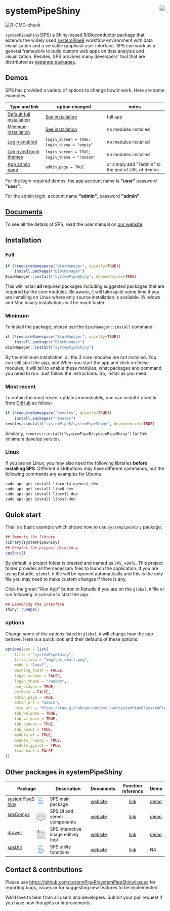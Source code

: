 
# systemPipeShiny <img src="https://github.com/systemPipeR/systemPipeShiny-book/blob/master/img/sps.png?raw=true" align="right" height="139" />

<!-- badges: start -->
![R-CMD-check](https://github.com/systemPipeR/systemPipeShiny/workflows/R-CMD-check/badge.svg)
<!-- badges: end -->

`systemPipeShiny`(SPS) a Shiny-based R/Bioconductor package that extends the widely used 
[systemPipeR](http://www.bioconductor.org/packages/release/bioc/html/systemPipeR.html) workflow 
environment with data visualization and a versatile graphical user interface. 
SPS can work as a general framework to build custom web apps on data analysis and visualization.
Besides, SPS provides many developers' tool that are distributed as [separate packages](#other-packages-in-systempipeshiny). 

## Demos
SPS has provided a variety of options to change how it work. Here are some examples.

| Type and link| option changed | notes |
| --- | --- | --- |
| [Default full installation](https://tgirke.shinyapps.io/systemPipeShiny/) | [See installation](#installation) | full app |
| [Minimum installation](https://tgirke.shinyapps.io/systemPipeShiny/) | [See installation](#installation) | no modules installed |
| [Login enabled](https://tgirke.shinyapps.io/systemPipeShiny_loading/) | `login_screen = TRUE; login_theme = "empty"` | no modules installed |
| [Login and login themes](https://tgirke.shinyapps.io/systemPipeShiny_loading_theme/) | `login_screen = TRUE; login_theme = "random"` | no modules installed |
| [App admin page](https://tgirke.shinyapps.io/systemPipeShiny_loading/?admin) | `admin_page = TRUE` | or simply add "?admin" to the end of URL of demos |

For the login required demos, the app account name is **"user"** password **"user"**.

For the admin login, account name **"admin"**, password **"admin"**.

## [Documents](https://systempipe.org/sps/)

To see all the details of SPS, read the user manual on [our website](https://systempipe.org/sps/).

## Installation

### Full

``` r
if (!requireNamespace("BiocManager", quietly=TRUE))
    install.packages("BiocManager")
BiocManager::install("systemPipeShiny", dependencies=TRUE)

```
This will install **all** required packages including suggested packages that 
are required by the core modules. Be aware, it will take quite some time if you 
are installing on Linux where only source installation is available. Windows and Mac
binary installations will be much faster. 

### Minimum

To install the package, please use the `BiocManager::install` command:

``` r
if (!requireNamespace("BiocManager", quietly=TRUE))
    install.packages("BiocManager")
BiocManager::install("systemPipeShiny")

```

By the minimum installation, all the 3 core modules are not installed. You 
can still start the app, and When you start the app and click on these modules, 
it will tell to enable these modules, what packages and command you need to run. 
Just follow the instructions. So, install as you need.

### Most recent 

To obtain the most recent updates immediately, one can install it directly from 
[GitHub](https://github.com/systemPipeR/systemPipeShiny) as follow:

``` r
if (!requireNamespace("remotes", quietly=TRUE))
    install.packages("remotes")
remotes::install("systemPipeR/systemPipeShiny", dependencies=TRUE)
```

Similarly, `remotes::install("systemPipeR/systemPipeShiny")` for the minimum develop
version. 

### Linux

If you are on Linux, you may also need the following libraries **before installing SPS**.
Different distributions 
may have different commands, but the following commands are examples for Ubuntu:

```
sudo apt-get install libcurl4-openssl-dev
sudo apt-get install libv8-dev
sudo apt-get install libxm12-dev
sudo apt-get install libssl-dev
```

## Quick start

This is a basic example which shows how to use `systempipeShiny` package:

``` r
## Imports the library
library(systemPipeShiny)
## Creates the project directory
spsInit()
```

By default, a project folder is created and named as `SPS_`+`DATE`. 
This project folder provides all the necessary files to launch the application. 
If you are using Rstudio, `global.R` file will be opened automatically and this is 
the only file you may need to make custom changes if there is any.

Click the green "Run App" button in Rstudio if you are on the `global.R` file or 
run following in console to start the app. 

``` r
## Launching the interface
shiny::runApp()
```

### options
Change some of the options listed in `global.R` will change how the app behave. Here
is a quick look and their defaults of these options:

```r
options(sps = list(
    title = "systemPipeShiny",
    title_logo = "img/sps_small.png",
    mode = "local",
    warning_toast = FALSE,
    login_screen = FALSE,
    login_theme = "random",
    use_crayon = TRUE,
    verbose = FALSE,
    admin_page = TRUE,
    admin_url = "admin",
    note_url = 'https://raw.githubusercontent.com/systemPipeR/systemPipeShiny/master/inst/remote_resource/notifications.yaml',
    tab_welcome = TRUE,
    tab_vs_main = TRUE,
    tab_canvas = TRUE,
    tab_about = TRUE,
    module_wf = TRUE,
    module_rnaseq = TRUE,
    module_ggplot = TRUE,
    traceback = FALSE
))
```

## Other packages in systemPipeShiny

| Package | Description | Documents | Function reference | Demo |
| --- | --- | --- | :---: | --- |
|<img src="https://github.com/systemPipeR/systemPipeR.github.io/blob/main/static/images/sps_small.png?raw=true" align="right" height="30" width="30"/>[systemPipeShiny](https://github.com/systemPipeR/systemPipeShiny) | SPS main package |[website](https://systempipe.org/sps/)|[link](https://systempipe.org/sps/funcs/sps/reference/)  | [demo](https://tgirke.shinyapps.io/systemPipeShiny/)|
|<img src="https://github.com/systemPipeR/systemPipeR.github.io/blob/main/static/images/spscomps.png?raw=true" align="right" height="30" width="30" />[spsComps](https://github.com/lz100/spsComps) | SPS UI and server components |[website](https://systempipe.org/sps/dev/spscomps/)|[link](https://systempipe.org/sps/funcs/spscomps/reference/)  | [demo](https://lezhang.shinyapps.io/spsComps)|
|<img src="https://github.com/systemPipeR/systemPipeR.github.io/blob/main/static/images/drawer.png?raw=true" align="right" height="30" width="30" />[drawer](https://github.com/lz100/drawer) | SPS interactive image editing tool |[website](https://systempipe.org/sps/dev/drawer/)|[link](https://systempipe.org/sps/funcs/drawer/reference/)  | [demo](https://lezhang.shinyapps.io/drawer)|
|<img src="https://github.com/systemPipeR/systemPipeR.github.io/blob/main/static/images/spsutil.png?raw=true" align="right" height="30" width="30" />[spsUtil](https://github.com/lz100/spsUtil) | SPS utility functions |[website](https://systempipe.org/sps/dev/spsutil/)|[link](https://systempipe.org/sps/funcs/spsutil/reference/)  | NA|


## Contact & contributions
 
Please use https://github.com/systemPipeR/systemPipeShiny/issues for reporting bugs, 
issues or for suggesting new features to be implemented.

We'd love to hear from all users and developers. Submit your pull request if you 
have new thoughts or improvements. 

